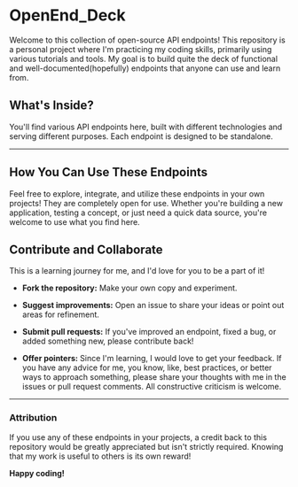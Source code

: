 # OpenEnd_Deck
Welcome to this collection of open-source API endpoints! This repository is a personal project where I'm practicing my coding skills, primarily using various tutorials and tools. My goal is to build quite the deck of functional and well-documented(hopefully) endpoints that anyone can use and learn from.

## What's Inside?
You'll find various API endpoints here, built with different technologies and serving different purposes. Each endpoint is designed to be standalone.

___
## How You Can Use These Endpoints
Feel free to explore, integrate, and utilize these endpoints in your own projects! They are completely open for use. Whether you're building a new application, testing a concept, or just need a quick data source, you're welcome to use what you find here.

## Contribute and Collaborate
This is a learning journey for me, and I'd love for you to be a part of it!

- __Fork the repository:__ Make your own copy and experiment.

- __Suggest improvements:__ Open an issue to share your ideas or point out areas for refinement.

- __Submit pull requests:__ If you've improved an endpoint, fixed a bug, or added something new, please contribute back!

- __Offer pointers:__ Since I'm learning, I would love to get your feedback. If you have any advice for me, you know, like, best practices, or better ways to approach something, please share your thoughts with me in the issues or pull request comments. All constructive criticism is welcome.

___
### Attribution
If you use any of these endpoints in your projects, a credit back to this repository would be greatly appreciated but isn't strictly required. Knowing that my work is useful to others is its own reward!

__Happy coding!__
